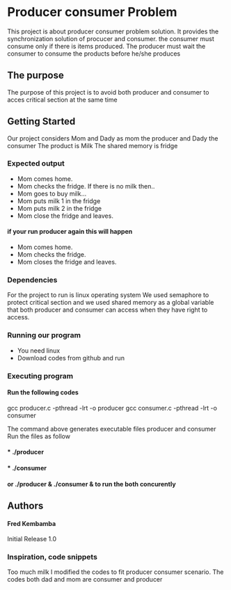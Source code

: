 # Producer consumer Problem

This project is about producer consumer problem solution. It provides the synchronization solution of 
procucer and consumer. the consumer must consume only if there is items produced.
The producer must wait the consumer to consume the products before he/she produces

## The purpose 
The purpose of this project is to avoid both producer and consumer to acces critical section at the same time

## Getting Started

Our project considers Mom and Dady as mom the producer and Dady the consumer
The product is Milk
The shared memory is fridge

### Expected output 

- Mom comes home.
- Mom checks the fridge.
If there is no milk  then..
- Mom goes to buy milk...
- Mom puts milk 1 in the fridge
- Mom puts milk 2 in the fridge
- Mom close the fridge and leaves.

#### if your run producer again this will happen

- Mom comes home.
- Mom checks the fridge.
- Mom closes the fridge and leaves.

### Dependencies
For the project to run is linux operating system
We used semaphore to protect critical section
and we used shared memory as a global variable that both producer and consumer can access when they 
have right to access.

### Running our program
* You need linux
* Download codes from github and run

### Executing program

#### Run the following codes
gcc producer.c -pthread -lrt -o producer
gcc consumer.c -pthread -lrt -o consumer

The command above generates executable files producer and consumer
Run the files as follow
#### * ./producer
#### * ./consumer

#### or ./producer & ./consumer & to run the both concurently
    

## Authors

#### Fred Kembamba

Initial Release
1.0

### Inspiration, code snippets

Too much milk
I modified the codes to fit producer consumer scenario. The codes both dad and mom are consumer and producer


